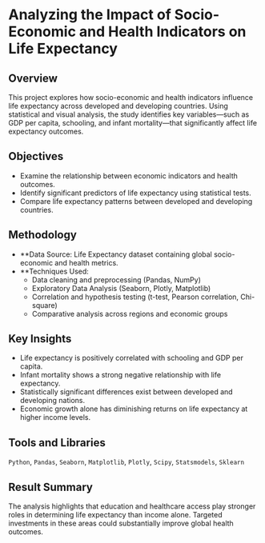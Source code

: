 # Analyzing the Impact of Socio-Economic and Health Indicators on Life Expectancy

## Overview
This project explores how socio-economic and health indicators influence life expectancy across developed and developing countries. 
Using statistical and visual analysis, the study identifies key variables—such as GDP per capita, schooling, and infant mortality—that significantly affect life expectancy outcomes.

## Objectives
- Examine the relationship between economic indicators and health outcomes.
- Identify significant predictors of life expectancy using statistical tests.
- Compare life expectancy patterns between developed and developing countries.

## Methodology
- **Data Source: Life Expectancy dataset containing global socio-economic and health metrics.
- **Techniques Used:  
  - Data cleaning and preprocessing (Pandas, NumPy)  
  - Exploratory Data Analysis (Seaborn, Plotly, Matplotlib)  
  - Correlation and hypothesis testing (t-test, Pearson correlation, Chi-square)  
  - Comparative analysis across regions and economic groups  

## Key Insights
- Life expectancy is positively correlated with schooling and GDP per capita.
- Infant mortality shows a strong negative relationship with life expectancy.
- Statistically significant differences exist between developed and developing nations.
- Economic growth alone has diminishing returns on life expectancy at higher income levels.

## Tools and Libraries
`Python`, `Pandas`, `Seaborn`, `Matplotlib`, `Plotly`, `Scipy`, `Statsmodels`, `Sklearn`

## Result Summary
The analysis highlights that education and healthcare access play stronger roles in determining life expectancy than income alone. Targeted investments in these areas could substantially improve global health outcomes.
